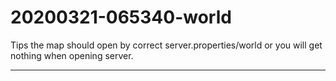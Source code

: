 # 20200321-065340-world

Tips the map should open by correct server.properties/world or you will get nothing when opening server.

----------------------------------------------------------------------------------------------------------------------------------------------
